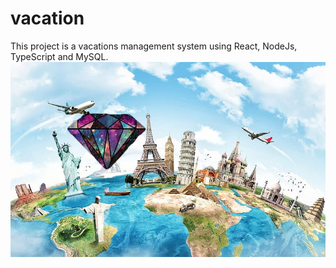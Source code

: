 # vacation

This project is a vacations management system using React, NodeJs, TypeScript and MySQL.
<br/>
![image](./Frontend/src/Assets/Images/no-image.png)